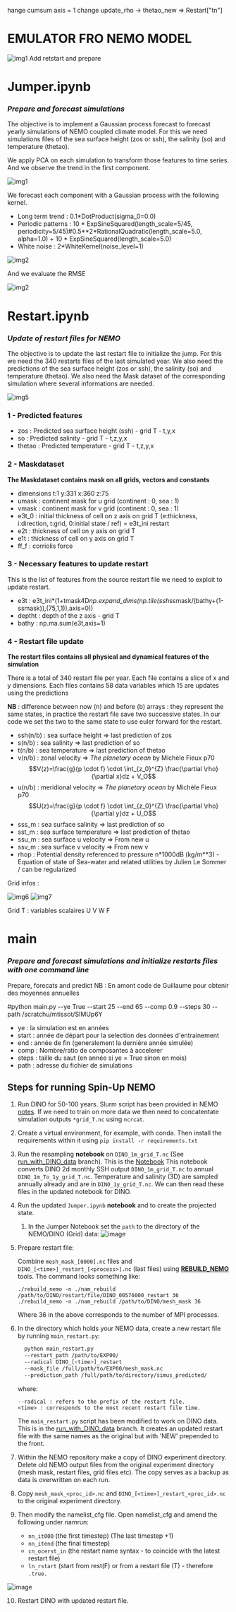 hange cumsum axis = 1
change update_rho -> thetao_new => Restart["tn"]
# EMULATOR FRO NEMO MODEL

![img1](img/emulator.png)
Add retstart and prepare


# Jumper.ipynb

### *Prepare and forecast simulations*

The objective is to implement a Gaussian process forecast to forecast yearly simulations of NEMO coupled climate model. For this we need simulations files of the sea surface height (zos or ssh), the salinity (so) and temperature (thetao).

We apply PCA on each simulation to transform those features to time series. And we observe the trend in the first component.

![img1](img/jumper1.png)

We forecast each component with a Gaussian process with the following kernel.
- Long term trend   :  0.1*DotProduct(sigma_0=0.0)
- Periodic patterns : 10 * ExpSineSquared(length_scale=5/45, periodicity=5/45)#0.5**2*RationalQuadratic(length_scale=5.0, alpha=1.0) + 10 * ExpSineSquared(length_scale=5.0)
- White noise       : 2*WhiteKernel(noise_level=1)



![img2](img/jumper3.png)

And we evaluate the RMSE

![img2](img/jumper2.png)

# Restart.ipynb

### *Update of restart files for NEMO*

The objective is to update the last restart file to initialize the jump. For this we need the 340 restarts files of the last simulated year. We also need the predictions of the sea surface height (zos or ssh), the salinity (so) and temperature (thetao). We also need the Mask dataset of the corresponding simulation where several informations are needed.

![img5](img/img3.png)

### 1 - Predicted features
- zos        : Predicted sea surface height (ssh) - grid T - t,y,x
- so         : Predicted salinity - grid T - t,z,y,x
- thetao     : Predicted temperature - grid T - t,z,y,x

### 2 - Maskdataset
**The Maskdataset contains mask on all grids, vectors and constants**

- dimensions t:1 y:331 x:360 z:75
- umask : continent mask for u grid (continent : 0, sea : 1)
- vmask : continent mask for v grid (continent : 0, sea : 1)
- e3t_0 : initial thickness of cell on z axis on grid T  (e:thickness, i:direction, t:grid, 0:initial state / ref) = e3t_ini restart
- e2t   : thickness of cell on y axis on grid T
- e1t   : thickness of cell on y axis on grid T
- ff_f  : corriolis force

### 3 - Necessary features to update restart
This is the list of features from the source restart file we need to exploit to update restart.

- e3t : e3t_ini*(1+tmask4D*np.expand_dims(np.tile(ssh*ssmask/(bathy+(1-ssmask)),(75,1,1)),axis=0))
- deptht : depth of the z axis - grid T
- bathy  : np.ma.sum(e3t,axis=1)

### 4 - Restart file update
**The restart files contains all physical and dynamical features of the simulation**

There is a total of 340 restart file per year. Each file contains a slice of x and y dimensions. Each files contains 58 data variables which 15 are updates using the predictions


**NB** : difference between now (n) and before (b) arrays : they represent the same states, in practice the restart file save two successive states. In our code we set the two to the same state to use euler forward for the restart.

- ssh(n/b) :  sea surface height       => last prediction of zos
- s(n/b)   :  sea salinity             => last prediction of so
- t(n/b)   :  sea temperature          => last prediction of thetao
- v(n/b)   :  zonal velocity           => *The planetary ocean* by Michèle Fieux p70
$$V(z)=\frac{g}{p \cdot f} \cdot \int_{z_0}^{Z} \frac{\partial \rho}{\partial x}dz + V_O$$
- u(n/b)   :  meridional velocity      => *The planetary ocean* by Michèle Fieux p70
$$U(z)=\frac{g}{p \cdot f} \cdot \int_{z_0}^{Z} \frac{\partial \rho}{\partial y}dz + U_O$$
- sss_m : sea surface salinity     => last prediction of so
- sst_m : sea surface temperature  => last prediction of thetao
- ssu_m : sea surface u velocity   => From new u
- ssv_m : sea surface v velocity   => From new v
- rhop  : Potential density referenced to pressure n*1000dB (kg/m**3) - Equation of state of Sea-water and related utilities by Julien Le Sommer / can be regularized

Grid infos :

![img6](img/grid0.png)
![img7](img/grid1.png)

Grid T : variables scalaires
U
V
W
F


# main

### *Prepare and forecast simulations and initialize restarts files with one command line*
Prepare, forecats and predict
NB : En amont code de Guillaume pour obtenir des moyennes annuelles

#python main.py --ye True --start 25 --end 65 --comp 0.9 --steps 30 --path /scratchu/mtissot/SIMUp6Y

- ye    : la simulation est en années
- start : année de départ pour la selection des données d'entrainement
- end   : année de fin (generalement la dernière année simulée)
- comp  : Nombre/ratio de composantes à accelerer
- steps : taille du saut (en année si ye = True sinon en mois)
- path  : adresse du fichier de simulations





## Steps for running Spin-Up NEMO

1. Run DINO for 50-100 years. Slurm script has been provided in NEMO [notes](https://github.com/m2lines/Spinup-NEMO-notes/blob/main/nemo/buildandrun_NEMODINO.md). If we need to train on more data we then need to concatentate simulation outputs `*grid_T.nc` using `ncrcat`.

2. Create a virtual environment, for example, with conda. Then install the requirements within it using `pip install -r requirements.txt`

3. Run the resampling **notebook** on `DINO_1m_grid_T.nc` (See [run_with_DINO_data](https://github.com/m2lines/Spinup-NEMO/tree/run_with_DINO_data) branch). This is the [Notebook](https://github.com/m2lines/Spinup-NEMO/blob/resample_dino_data/Notebooks/Resample_ssh.ipynb)
  This notebook converts DINO 2d monthly SSH output `DINO_1m_grid_T.nc` to annual `DINO_1m_To_1y_grid_T.nc`. Temperature and salinity (3D) are sampled annually already and are in `DINO_1y_grid_T.nc`. We can then read these files in the updated notebook for DINO.
4. Run the updated `Jumper.ipynb` **notebook** and to create the projected state.
    1. In the Jumper Notebook set the `path` to the directory of the NEMO/DINO (Grid) data:
    ![image](https://hackmd.io/_uploads/HkODLLHPyl.png)


5. Prepare restart file:

   Combine `mesh_mask_[0000].nc` files and `DINO_[<time>]_restart_[<process>].nc` (last files) using **[REBUILD_NEMO](https://forge.nemo-ocean.eu/nemo/nemo/-/tree/4.2.0/tools/REBUILD_NEMO)** tools.
    The command looks something like:
    ```
    ./rebuild_nemo -n ./nam_rebuild /path/to/DINO/restart/file/DINO_00576000_restart 36
    ./rebuild_nemo -n ./nam_rebuild /path/to/DINO/mesh_mask 36
    ```
    Where 36 in the above corresponds to the number of MPI processes.

6.  In the directory which holds your NEMO data, create a new restart file by running `main_restart.py`:
      ```bash
        python main_restart.py
        --restart_path /path/to/EXP00/
        --radical DINO_[<time>]_restart
        --mask_file /full/path/to/EXP00/mesh_mask.nc
        --prediction_path /full/path/to/directory/simus_predicted/
      ```
      where:
      ```
      --radical : refers to the prefix of the restart file.
      <time> : corresponds to the most recent restart file time.
      ```


    The `main_restart.py` script has been modified to work on DINO data. This is in the [run_with_DINO_data](https://github.com/m2lines/Spinup-NEMO/tree/run_with_DINO_data) branch. It creates an updated restart file with the same names as the original but with 'NEW' prepended to the front.


7.  Within the NEMO repository make a copy of DINO experiment directory. Delete old NEMO output files from the original experiment directory (mesh mask, restart files, grid files etc). The copy serves as a backup as data is overwritten on each run.
8.  Copy `mesh_mask_<proc_id>.nc` and `DINO_[<time>]_restart_<proc_id>.nc` to the original experiment directory.
9.  Then modify the namelist_cfg file. Open namelist_cfg and amend the following under namrun:

    - `nn_it000` (the first timestep) (The last timestep +1)
    - `nn_itend` (the final timestep)
    - `cn_ocerst_in` (the restart name syntax - to coincide with the latest restart file)
    - `ln_rstart` (start from rest(F) or from a restart file (T) - therefore `.true.`

  ![image](https://hackmd.io/_uploads/HJtsvsCPJe.png)

10. Restart DINO with updated restart file.
